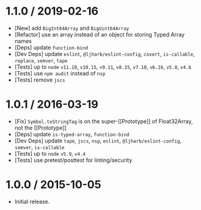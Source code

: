1.1.0 / 2019-02-16
=================
  * [New] add `BigInt64Array` and `BigUint64Array`
  * [Refactor] use an array instead of an object for storing Typed Array names
  * [Deps] update `function-bind`
  * [Dev Deps] update `eslint`, `@ljharb/eslint-config`, `covert`, `is-callable`, `replace`, `semver`, `tape`
  * [Tests] up to `node` `v11.10`, `v10.15`, `v9.11`, `v8.15`, `v7.10`, `v6.16`, `v5.8`, `v4.6`
  * [Tests] use `npm audit` instead of `nsp`
  * [Tests] remove `jscs`

1.0.1 / 2016-03-19
=================
  * [Fix] `Symbol.toStringTag` is on the super-[[Prototype]] of Float32Array, not the [[Prototype]]
  * [Deps] update `is-typed-array`, `function-bind`
  * [Dev Deps] update `tape`, `jscs`, `nsp`, `eslint`, `@ljharb/eslint-config`, `semver`, `is-callable`
  * [Tests] up to `node` `v5.9`, `v4.4`
  * [Tests] use pretest/posttest for linting/security

1.0.0 / 2015-10-05
=================
  * Initial release.
